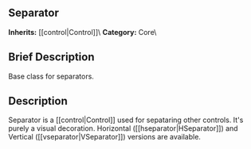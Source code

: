 ##  Separator  
**Inherits:** [[control|Control]]\\
**Category:** Core\\
##  Brief Description  
Base class for separators.
##  Description  
Separator is a [[control|Control]] used for sepataring other controls. It's purely a visual decoration. Horizontal ([[hseparator|HSeparator]]) and Vertical ([[vseparator|VSeparator]]) versions are available.
